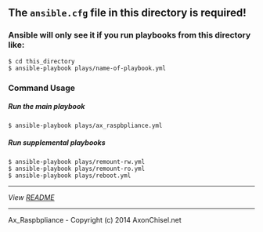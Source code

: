 
## The `ansible.cfg` file in this directory is required!


### Ansible will only see it if you run playbooks from this directory like:

    $ cd this_directory
    $ ansible-playbook plays/name-of-playbook.yml



### Command Usage


##### Run the main playbook

    $ ansible-playbook plays/ax_raspbpliance.yml

##### Run supplemental playbooks

    $ ansible-playbook plays/remount-rw.yml
    $ ansible-playbook plays/remount-ro.yml
    $ ansible-playbook plays/reboot.yml



------------------------------------------------------------------------------

*View [README](../README.md)*
    
------------------------------------------------------------------------------

Ax_Raspbpliance - Copyright (c) 2014 AxonChisel.net
